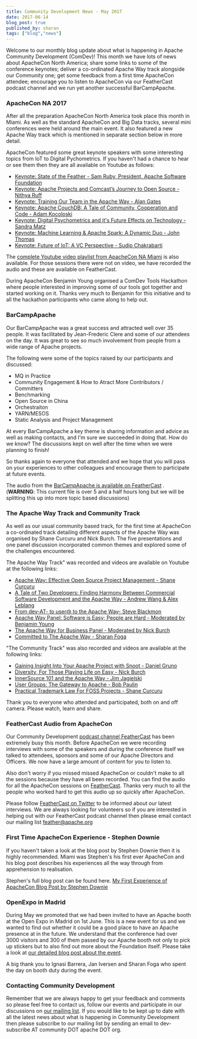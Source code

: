 ```yaml
---
title: Community Development News - May 2017
date: 2017-06-14
blog_post: true
published_by: sharan
tags: ["blog","news"]
---
```


Welcome to our monthly blog update about what is happening in Apache Community Development (ComDev)! This month we have
lots of news about ApacheCon North America; share some links to some of the conference keynotes; deliver a co-ordinated
Apache Way track alongside our Community one; get some feedback from a first time ApacheCon attendee; encourage you to
listen to ApacheCon via our FeatherCast podcast channel and we run yet another successful BarCampApache.

### ApacheCon NA 2017

After all the preparation ApacheCon North America took place this month in Miami. As well as the standard ApacheCon and
Big Data tracks, several mini conferences were held around the main event. It also featured a new Apache Way track which
is mentioned in separate section below in more detail.

ApacheCon featured some great keynote speakers with some interesting topics from IoT to Digital Pychometrics. If you
haven't had a chance to hear or see them then they are all available on Youtube as follows:

* [Keynote: State of the Feather - Sam Ruby, President, Apache Software Foundation](https://www.youtube.com/watch?v=BIFUNz6UP-E)
* [Keynote: Apache Projects and Comcast’s Journey to Open Source - Nithya Ruff](https://www.youtube.com/watch?v=NwZEPfICuUE)
* [Keynote: Training Our Team in the Apache Way - Alan Gates](https://www.youtube.com/watch?v=uFNE0IpKOxU)
* [Keynote: Apache CouchDB: A Tale of Community, Cooperation and Code - Adam Kocoloski](https://www.youtube.com/watch?v=UqQZ1bAGHdk)
* [Keynote: Digital Psychometrics and it's Future Effects on Technology - Sandra Matz](https://youtu.be/hFqGg8a6JHo?list=PLbzoR-pLrL6pLDCyPxByWQwYTL-JrF5Rp)
* [Keynote: Machine Learning & Apache Spark: A Dynamic Duo - John Thomas](https://youtu.be/2YRzsEGt67Y?list=PLbzoR-pLrL6pLDCyPxByWQwYTL-JrF5Rp)
* [Keynote: Future of IoT: A VC Perspective - Sudip Chakrabarti](https://youtu.be/mc30iJ8xRMk?list=PLbzoR-pLrL6pLDCyPxByWQwYTL-JrF5Rp)

The [complete Youtube video playlist from ApacheCon NA Miami](https://www.youtube.com/playlist?list=PLbzoR-pLrL6pLDCyPxByWQwYTL-JrF5Rp)
is also available. For those sessions there were not on video, we have recorded the audio and these are available on
FeatherCast.

During ApacheCon Benjamin Young organised a ComDev Tools Hackathon where people interested in improving some of our
tools got together and started working on it. Thanks very much to Benjamin for this initiative and to all the hackathon
participants who came along to help out. 

### BarCampApache

Our BarCampApache was a great success and attracted well over 35 people. It was facilitated by Jean-Frederic Clere and
some of our attendees on the day. It was great to see so much involvement from people from a wide range of Apache
projects.

The following were some of the topics raised by our participants and discussed:

* MQ in Practice
* Community Engagement & How to Atract More Contributors / Committers
* Benchmarking
* Open Source in China
* Orchestraiton
* YARN/MESOS
* Static Analysis and Project Management

At every BarCampApache a key theme is sharing information and advice as well as making contacts, and I'm sure we
succeeded in doing that. How do we know? The discussions kept on well after the time when we were planning to finish!

So thanks again to everyone that attended and we hope that you will pass on your experiences to other colleagues and
encourage them to participate at future events. 

The audio from
the [BarCampApache is available on FeatherCast](https://feathercast.apache.org/2017/05/30/apachecon-miami-2017-barcampapache/)
. (**WARNING**: This current file is over 5 and a half hours long but we will be splitting this up into more topic based
discussions)

### The Apache Way Track and Community Track

As well as our usual community based track, for the first time at ApacheCon a co-ordinated track detailing different
aspects of the Apache Way was organised by Shane Curcuru and Nick Burch. The five presentations and one panel discussion
incorporated common themes and explored some of the challenges encountered.

The Apache Way Track" was recorded and videos are available on Youtube at the following links:

* [Apache Way: Effective Open Source Project Management - Shane Curcuru](https://www.youtube.com/watch?v=hpAv54KIgK8)
* [A Tale of Two Developers: Finding Harmony Between Commercial Software Development and the Apache Way - Andrew Wang & Alex Leblang](https://www.youtube.com/watch?v=ea_9qkaTeVw)
* [From dev-AT- to user@ to the Apache Way- Steve Blackmon](https://www.youtube.com/watch?v=E9A54x6af8o)
* [Apache Way Panel: Software is Easy; People are Hard - Moderated by Benjamin Young](https://www.youtube.com/watch?v=STkwH6u4p2c)
* [The Apache Way for Business Panel - Moderated by Nick Burch](https://www.youtube.com/watch?v=u6gEuH6Bsqo)
* [Committed to The Apache Way - Sharan Foga](https://www.youtube.com/watch?v=vT-kxmoLs5k)

"The Community Track" was also recorded and videos are available at the following links:

* [Gaining Insight Into Your Apache Project with Snoot - Daniel Gruno](https://www.youtube.com/watch?v=btG0zv_3r3s)
* [Diversity, For Those Playing Life on Easy - Nick Burch](https://www.youtube.com/watch?v=jfVlIL1t_Qo)
* [InnerSource 101 and the Apache Way - Jim Jagielski](https://www.youtube.com/watch?v=DU8zZku-Iow)
* [User Groups: The Gateway to Apache - Bob Paulin](https://www.youtube.com/watch?v=Q-zKn4MlUi4)
* [Practical Trademark Law For FOSS Projects - Shane Curcuru](https://www.youtube.com/watch?v=fiNvDG0ZR3E)

Thank you to everyone who attended and participated, both on and off camera. Please watch, learn and share.

### FeatherCast Audio from ApacheCon

Our Community Development [podcast channel FeatherCast](https://feathercast.apache.org/) has been extremely busy this
month. Before ApacheCon we were recording interviews with some of the speakers and during the conference itself we
talked to attendees, sponsors and some of our Apache Directors and Officers. We now have a large amount of content for
you to listen to.

Also don't worry if you missed missed ApacheCon or couldn't make to all the sessions because they have all been
recorded. You can find the audio for all the ApacheCon sessions on [FeatherCast](https://feathercast.apache.org/).
Thanks very much to all the people who worked hard to get this audio up so quickly after ApacheCon.

Please follow [FeatherCast on Twitter](https://twitter.com/feathercast?lang=en) to be informed about our latest
interviews. We are always looking for volunteers so if you are interested in helping out with our FeatherCast podcast
channel then please email contact our mailing list feather@apache.org

### First Time ApacheCon Experience - Stephen Downie

If you haven't taken a look at the blog post by Stephen Downie then it is highly recommended. Miami was Stephen's his
first ever ApacheCon and his blog post describes his experiences all the way through from apprehension to realisation.

Stephen's full blog post can be found here. [My First Experience of ApacheCon Blog Post by Stephen Downie](./my-first-experience-of-apachecon.html)

### OpenExpo in Madrid

During May we promoted that we had been invited to have an Apache booth at the Open Expo in Madrid on 1st June. This is
a new event for us and we wanted to find out whether it could be a good place to have an Apache presence at in the
future. We understand that the conference had over 3000 visitors and 300 of them passed by our Apache booth not only to
pick up stickers but to also find out more about the Foundation itself. Please take a look
at [our detailed blog post about the event](https://s.apache.org/9uem).

A big thank you to Ignasi Barrera, Jan Iversen and Sharan Foga who spent the day on booth duty during the event. 

### Contacting Community Development

Remember that we are always happy to get your feedback and comments so please feel free to contact us, follow our events
and participate in our discussions on [our mailing list](https://s.apache.org/qdrd). If you would like to be kept up to
date with all the latest news about what is happening in Community Development then please subscribe to our mailing list
by sending an email to dev-subscribe AT community DOT apache DOT org.

